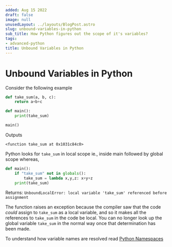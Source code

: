 ```yaml
---
added: Aug 15 2022
draft: false
image: null
unusedLayout: ../layouts/BlogPost.astro
slug: unbound-variables-in-python
sub_title: How Python figures out the scope of it's variables?
tags:
- advanced-python
title: Unbound Variables in Python
---
```


# Unbound Variables in Python

Consider the following example&#x20;

```python
def take_sum(a, b, c):
    return a+b+c

def main():
    print(take_sum)

main()
```

Outputs&#x20;

```
<function take_sum at 0x1031c84c0>
```

Python looks for `take_sum` in local scope ie., inside main followed by global scope whereas,

```python
def main():
    if "take_sum" not in globals():
        take_sum = lambda x,y,z: x+y+z
    print(take_sum)
```

Returns: `UnboundLocalError: local variable 'take_sum' referenced before assignment`

The function raises an exception because the compiler saw that the code _could_ assign to `take_sum` as a local variable, and so it makes all the references to `take_sum` in the code be local. You can no longer look up the global variable `take_sum` in the normal way once that determination has been made.

To understand how variable names are resolved read [Python Namespaces](broken-reference)